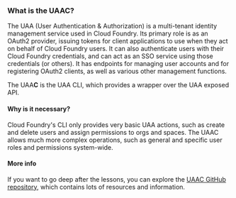 ### What is the UAAC?

The UAA (User Authentication \& Authorization) is a multi-tenant identity management service used in Cloud Foundry. Its primary role is as an OAuth2 provider, issuing tokens for client applications to use when they act on behalf of Cloud Foundry users. It can also authenticate users with their Cloud Foundry credentials, and can act as an SSO service using those credentials (or others). It has endpoints for managing user accounts and for registering OAuth2 clients, as well as various other management functions.

The UAA**C** is the UAA CLI, which provides a wrapper over the UAA exposed API.

#### Why is it necessary?

Cloud Foundry's CLI only provides very basic UAA actions, such as create and delete users and assign permissions to orgs and spaces.
The UAAC allows much more complex operations, such as general and specific user roles and permissions system-wide.

#### More info

If you want to go deep after the lessons, you can explore the [UAAC GitHub repository](https://github.com/cloudfoundry/cf-uaac), which contains lots of resources and information.
